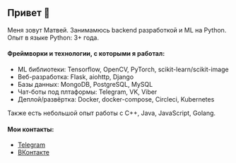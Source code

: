 ## Привет 👋

Меня зовут Матвей. Занимамюсь backend разработкой и ML на Python. Опыт в языке Python: 3+ года.

#### Фреймворки и технологии, с которыми я работал:
 * ML библиотеки: Tensorflow, OpenCV, PyTorch, scikit-learn/scikit-image
 * Веб-разработка: Flask, aiohttp, Django
 * Базы данных: MongoDB, PostgreSQL, MySQL
 * Чат-боты под плтаформы: Telegram, VK, Viber
 * Деплой/развёртка: Docker, docker-compose, Circleci, Kubernetes
 
Также есть небольшой опыт работы с  C++, Java, JavaScript, Golang.

#### Мои контакты:
 * [Telegram](https://t.me/joulin)
 * [ВКонтакте](https://vk.com/mrjoulin)
 

